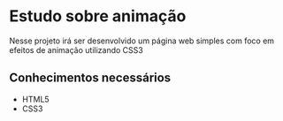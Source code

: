 # Estudo sobre animação

Nesse projeto irá ser desenvolvido um página web simples com foco em efeitos de animação utilizando CSS3

## Conhecimentos necessários

- HTML5
- CSS3



